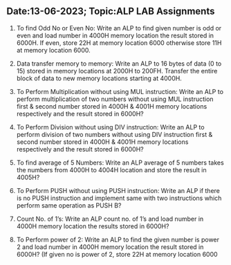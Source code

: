 ## Date:13-06-2023; Topic:ALP LAB Assignments

1. To find Odd No or Even No:
Write an ALP to find given number is odd or even and load number in 4000H memory
location the result stored in 6000H. If even, store 22H at memory location 6000 otherwise
store 11H at memory location 6000.

2. Data transfer memory to memory:
Write an ALP to 16 bytes of data (0 to 15) stored in memory locations at 2000H to 200FH.
Transfer the entire block of data to new memory locations starting at 4000H.

3. To Perform Multiplication without using MUL instruction:
Write an ALP to perform multiplication of two numbers without using MUL instruction first
& second number stored in 4000H & 4001H memory locations respectively and the result
stored in 6000H?

4. To Perform Division without using DIV instruction:
Write an ALP to perform division of two numbers without using DIV instruction first &
second number stored in 4000H & 4001H memory locations respectively and the result
stored in 6000H?

5. To find average of 5 Numbers:
Write an ALP average of 5 numbers takes the numbers from 4000H to 4004H location and
store the result in 4005H?

6. To Perform PUSH without using PUSH instruction:
Write an ALP if there is no PUSH instruction and implement same with two instructions
which perform same operation as PUSH B?

7. Count No. of 1’s:
Write an ALP count no. of 1’s and load number in 4000H memory location the results stored
in 6000H?

8. To Perform power of 2:
Write an ALP to find the given number is power 2 and load number in 4000H memory
location the result stored in 6000H? (If given no is power of 2, store 22H at memory location
6000
